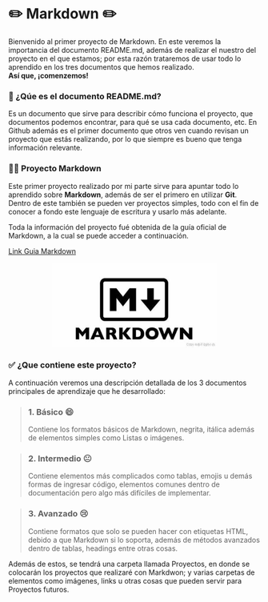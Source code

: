 # ✏️ Markdown ✏️

Bienvenido al primer proyecto de Markdown. En este veremos la importancia del documento README.md, además de realizar el nuestro del proyecto en el que estamos; por esta razón trataremos de usar todo lo aprendido en los tres documentos que hemos realizado.  
**Así que, ¡comenzemos!**

### :thinking: ¿Qúe es el documento README.md?

Es un documento que sirve para describir cómo funciona el proyecto, que documentos podemos encontrar, para qué se usa cada documento, etc. En Github además es el primer documento que otros ven cuando revisan un proyecto que estás realizando, por lo que siempre es bueno que tenga información relevante.

### :teacher: Proyecto Markdown

Este primer proyecto realizado por mi parte sirve para apuntar todo lo aprendido sobre **Markdown**, además de ser el primero en utilizar **Git**. Dentro de este también se pueden ver proyectos simples, todo con el fin de conocer a fondo este lenguaje de escritura y usarlo más adelante.

Toda la información del proyecto fué obtenida de la guía oficial de Markdown, a la cual se puede acceder a continuación.

[Link Guia Markdown](https://www.markdownguide.org/)

<center><img src="Images/Proyect_Readme/Logo_Markdown.jpeg" width="330" height="170"></center>

### :white_check_mark: ¿Que contiene este proyecto?

A continuación veremos una descripción detallada de los 3 documentos principales de aprendizaje que he desarrollado:

> ### 1. Básico :smile:
> Contiene los formatos básicos de Markdown, negrita, itálica además de elementos simples como Listas o imágenes.

>### 2. Intermedio :neutral_face:
> Contiene elementos más complicados como tablas, emojis u demás formas de ingresar código, elementos comunes dentro de documentación pero algo más difíciles de implementar.

>### 3. Avanzado :cry:
> Contiene formatos que solo se pueden hacer con etiquetas HTML, debido a que Markdown si lo soporta, además de métodos avanzados dentro de tablas, headings entre otras cosas.

Además de estos, se tendrá una carpeta llamada Proyectos, en donde se colocarán los proyectos que realizaré con Markdwon; y varias carpetas de elementos como imágenes, links u otras cosas que pueden servir para Proyectos futuros.